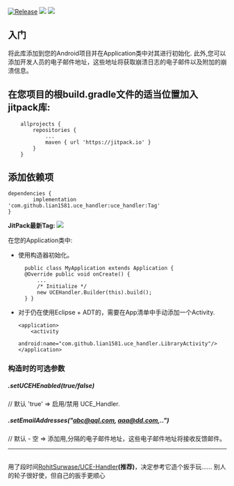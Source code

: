 [![Release](https://jitpack.io/v/lian1581/uce_handler.svg)](https://jitpack.io/#lian1581/uce_handler) [![](https://jitpack.io/v/lian1581/uce_handler/month.svg)](https://jitpack.io/#lian1581/uce_handler) [![](https://jitpack.io/v/lian1581/uce_handler/week.svg)](https://jitpack.io/#lian1581/uce_handler)
## 入门
将此库添加到您的Android项目并在Application类中对其进行初始化. 此外,您可以添加开发人员的电子邮件地址，这些地址将获取崩溃日志的电子邮件以及附加的崩溃信息。
##  在您项目的根build.gradle文件的适当位置加入jitpack库:
```
    allprojects {
        repositories {
            ...
            maven { url 'https://jitpack.io' }
        }
    }
```
## 添加依赖项
    dependencies {
            implementation 'com.github.lian1581.uce_handler:uce_handler:Tag'
    }
**JitPack最新Tag:**
[![](https://jitpack.io/v/lian1581/uce_handler.svg)](https://jitpack.io/#lian1581/uce_handler)

在您的Application类中:
* 使用构造器初始化。
    
        public class MyApplication extends Application {
        @Override public void onCreate() { 
            ...
            /* Initialize */
            new UCEHandler.Builder(this).build();
        } }

* 对于仍在使用Eclipse + ADT的，需要在App清单中手动添加一个Activity. 
    ```
    <application>
        <activity
        android:name="com.github.lian1581.uce_handler.LibraryActivity"/>
    </application>
    ```
### 构造时的可选参数
##### .setUCEHEnabled(true/false)
//  默认 'true'
 =>  启用/禁用 UCE_Handler.
##### .setEmailAddresses("abc@qql.com, aaa@dd.com,..")
// 默认 - 空
 =>  添加用,分隔的电子邮件地址，这些电子邮件地址将接收反馈邮件。
*****
## 
用了段时间[RohitSurwase/UCE-Handler](https://github.com/RohitSurwase/UCE-Handler)**(推荐)**，决定参考它造个扳手玩……
别人的轮子很好使，但自己的扳手更顺心
